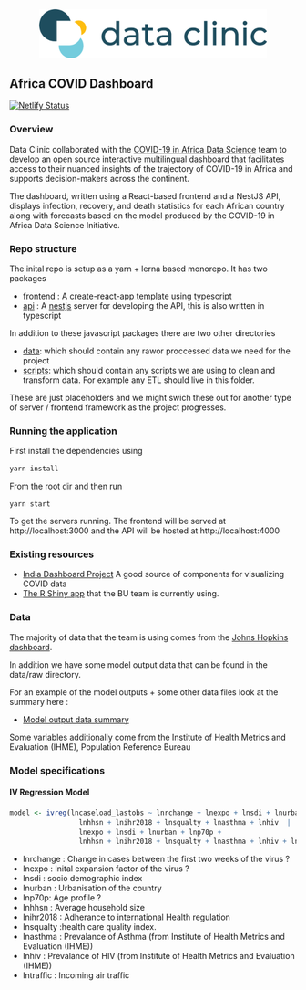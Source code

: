 
<p align="center">
  <img src="site-logo.png" width="400"/>
</p>

## Africa COVID Dashboard
[![Netlify Status](https://api.netlify.com/api/v1/badges/25700efb-ac20-4b91-8ce6-f9d4dcadc810/deploy-status)](https://app.netlify.com/sites/ts-africa-covid/deploys)

### Overview

Data Clinic collaborated with the [COVID-19 in Africa Data Science](https://sites.bu.edu/covid-19-in-africa/) team to develop an open source interactive multilingual dashboard that facilitates access to their nuanced insights of the trajectory of COVID-19 in Africa and supports decision-makers across the continent.

The dashboard, written using a React-based frontend and a NestJS API, displays infection, recovery, and death statistics for each African country along with forecasts based on the model produced by the COVID-19 in Africa Data Science Initiative.

### Repo structure 

The inital repo is setup as a yarn + lerna based monorepo. It has two packages 

- [frontend](/packages/frontend) : A [create-react-app template](https://github.com/facebook/create-react-app) using  typescript
- [api](/packages/api) : A [nestjs](https://nestjs.com/) server for developing the API, this is also written in typescript 

In addition to these javascript packages there are two other directories 
- [data](/data): which should contain any rawor proccessed data we need for the project 
- [scripts](/scripts): which should contain any scripts we are using to clean and transform data. For example any ETL should live in this folder.

These are just placeholders and we might swich these out for another type of server / frontend framework as the project progresses.

### Running the application 

First install the dependencies using 

```bash
yarn install
```

From the root dir and then run 

```
yarn start
```

To get the servers running. The frontend will be served at http://localhost:3000 and the API will be hosted at http://localhost:4000  

### Existing resources 

- [India Dashboard Project](https://www.covid19india.org/) A good source of components for visualizing COVID data 
- [The R Shiny app](https://github.com/tmh741/AFCOVIDDashboard) that the BU team is currently using.

### Data 

The majority of data that the team is using comes from the [Johns Hopkins dashboard](https://coronavirus.jhu.edu/us-map).

In addition we have some model output data that can be found in the data/raw directory. 

For an example of the model outputs + some other data files look at the summary here : 
- [Model output data summary](/data/raw/test/summary.md)

Some variables additionally come from the Institute of Health Metrics and Evaluation (IHME),  Population Reference Bureau 

### Model specifications 

#### IV Regression Model

```r
model <- ivreg(lncaseload_lastobs ~ lnrchange + lnexpo + lnsdi + lnurban + lnp70p +
                 lnhhsn + lnihr2018 + lnsqualty + lnasthma + lnhiv  | 
                 lnexpo + lnsdi + lnurban + lnp70p +
                 lnhhsn + lnihr2018 + lnsqualty + lnasthma + lnhiv + lntraffic,data= modeldata)
```

- lnrchange : Change in cases between the first two weeks of the virus ?
- lnexpo : Inital expansion factor of the virus ?
- lnsdi : socio demographic index
- lnurban : Urbanisation of the country
- lnp70p: Age profile ?
- lnhhsn : Average household size
- lnihr2018 : Adherance to international Health regulation
- lnsqualty :health care quality index.
- lnasthma  : Prevalance of Asthma (from Institute of Health Metrics and Evaluation (IHME))
- lnhiv : Prevalance of HIV (from Institute of Health Metrics and Evaluation (IHME))  
- lntraffic : Incoming air traffic
